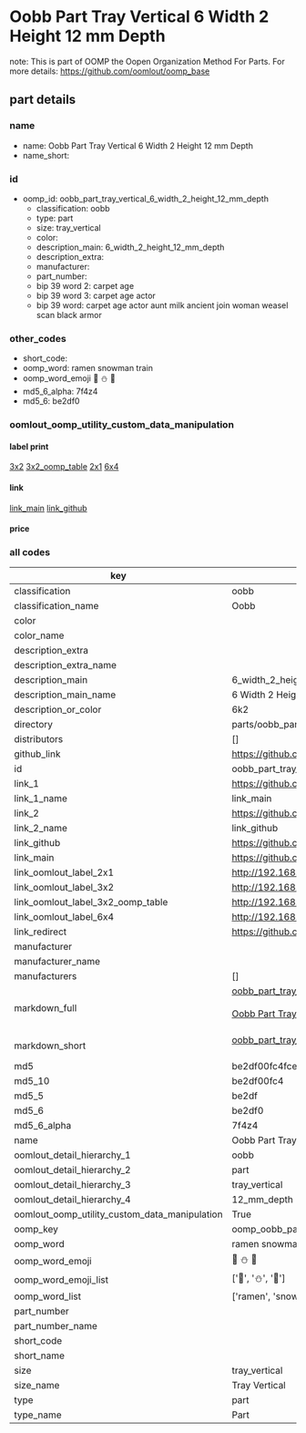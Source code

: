 # Oobb Part Tray Vertical 6 Width 2 Height 12 mm Depth  

note: This is part of OOMP the Oopen Organization Method For Parts. For more details: https://github.com/oomlout/oomp_base

##  part details
  







### name
* name: Oobb Part Tray Vertical 6 Width 2 Height 12 mm Depth
* name_short: 
### id
* oomp_id: oobb_part_tray_vertical_6_width_2_height_12_mm_depth
  * classification: oobb
  * type: part
  * size: tray_vertical
  * color: 
  * description_main: 6_width_2_height_12_mm_depth
  * description_extra: 
  * manufacturer: 
  * part_number: 
  * bip 39 word 2: carpet age
  * bip 39 word 3: carpet age actor
  * bip 39 word: carpet age actor aunt milk ancient join woman weasel scan black armor

### other_codes
* short_code: 
* oomp_word: ramen snowman train
* oomp_word_emoji :ramen: :snowman: :train:
* md5_6_alpha: 7f4z4
* md5_6: be2df0






### oomlout_oomp_utility_custom_data_manipulation
#### label print
[3x2](http://192.168.1.245:1112/?label=oomp%207f4z4)
[3x2_oomp_table](http://192.168.1.108:1112/?label=oomp%207f4z4)
[2x1](http://192.168.1.242:1112/?label=oomp%207f4z4)
[6x4](http://192.168.1.55:1112/?label=oomp%207f4z4)    

#### link

[link_main](https://github.com/oomlout/oomlout_oomp_version_1_messy/tree/main/parts/oobb_part_tray_vertical_6_width_2_height_12_mm_depth) [link_github](https://github.com/oomlout/oomlout_oomp_version_1_messy/tree/main/parts/oobb_part_tray_vertical_6_width_2_height_12_mm_depth)                             

#### price







### all codes 
| key | value |  
| --- | --- |  
| classification | oobb |  
| classification_name | Oobb |  
| color |  |  
| color_name |  |  
| description_extra |  |  
| description_extra_name |  |  
| description_main | 6_width_2_height_12_mm_depth |  
| description_main_name | 6 Width 2 Height 12 mm Depth |  
| description_or_color | 6k2 |  
| directory | parts/oobb_part_tray_vertical_6_width_2_height_12_mm_depth |  
| distributors | [] |  
| github_link | https://github.com/oomlout/oomlout_oomp_part_src/tree/main/parts/oobb_part_tray_vertical_6_width_2_height_12_mm_depth |  
| id | oobb_part_tray_vertical_6_width_2_height_12_mm_depth |  
| link_1 | https://github.com/oomlout/oomlout_oomp_version_1_messy/tree/main/parts/oobb_part_tray_vertical_6_width_2_height_12_mm_depth |  
| link_1_name | link_main |  
| link_2 | https://github.com/oomlout/oomlout_oomp_version_1_messy/tree/main/parts/oobb_part_tray_vertical_6_width_2_height_12_mm_depth |  
| link_2_name | link_github |  
| link_github | https://github.com/oomlout/oomlout_oomp_version_1_messy/tree/main/parts/oobb_part_tray_vertical_6_width_2_height_12_mm_depth |  
| link_main | https://github.com/oomlout/oomlout_oomp_version_1_messy/tree/main/parts/oobb_part_tray_vertical_6_width_2_height_12_mm_depth |  
| link_oomlout_label_2x1 | http://192.168.1.242:1112/?label=oomp%207f4z4 |  
| link_oomlout_label_3x2 | http://192.168.1.245:1112/?label=oomp%207f4z4 |  
| link_oomlout_label_3x2_oomp_table | http://192.168.1.108:1112/?label=oomp%207f4z4 |  
| link_oomlout_label_6x4 | http://192.168.1.55:1112/?label=oomp%207f4z4 |  
| link_redirect | https://github.com/oomlout/oomlout_oomp_version_1_messy/tree/main/parts/oobb_part_tray_vertical_6_width_2_height_12_mm_depth |  
| manufacturer |  |  
| manufacturer_name |  |  
| manufacturers | [] |  
| markdown_full | [oobb_part_tray_vertical_6_width_2_height_12_mm_depth](none)<br>[](none)<br>[Oobb Part Tray Vertical 6 Width 2 Height 12 Mm Depth](none)<br><br> |  
| markdown_short | [oobb_part_tray_vertical_6_width_2_height_12_mm_depth](none)<br><br> |  
| md5 | be2df00fc4fcef04224640f405413116 |  
| md5_10 | be2df00fc4 |  
| md5_5 | be2df |  
| md5_6 | be2df0 |  
| md5_6_alpha | 7f4z4 |  
| name | Oobb Part Tray Vertical 6 Width 2 Height 12 mm Depth |  
| oomlout_detail_hierarchy_1 | oobb |  
| oomlout_detail_hierarchy_2 | part |  
| oomlout_detail_hierarchy_3 | tray_vertical |  
| oomlout_detail_hierarchy_4 | 12_mm_depth |  
| oomlout_oomp_utility_custom_data_manipulation | True |  
| oomp_key | oomp_oobb_part_tray_vertical_6_width_2_height_12_mm_depth |  
| oomp_word | ramen snowman train |  
| oomp_word_emoji | :ramen: :snowman: :train: |  
| oomp_word_emoji_list | [':ramen:', ':snowman:', ':train:'] |  
| oomp_word_list | ['ramen', 'snowman', 'train'] |  
| part_number |  |  
| part_number_name |  |  
| short_code |  |  
| short_name |  |  
| size | tray_vertical |  
| size_name | Tray Vertical |  
| type | part |  
| type_name | Part |  
